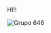 HI!!




![Grupo 646](https://github.com/Juan-Sebastian-Rios-Martinez/juan-sebastian-rios-martinez/assets/47394043/4e13b7b6-2e41-427b-b05a-db7edf2a7d34)




